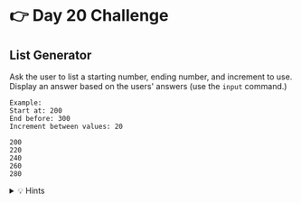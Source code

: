 # 👉 Day 20 Challenge

## List Generator 

Ask the user to list a starting number, ending number, and increment to use. Display an answer based on the users' answers (use the `input` command.)


```
Example:
Start at: 200
End before: 300
Increment between values: 20

200
220
240
260
280
```

<details> <summary> 💡 Hints </summary>
  
- Since you are using numbers, what else do you need to add when using `input`?
- Define your variables as letters that can be placeholders in the range for the user's answers.





</details>